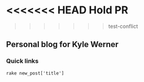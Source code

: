 <<<<<<< HEAD
Hold PR
=======
>>>>>>> test-conflict
## Personal blog for Kyle Werner

### Quick links

```rake new_post['title']```

